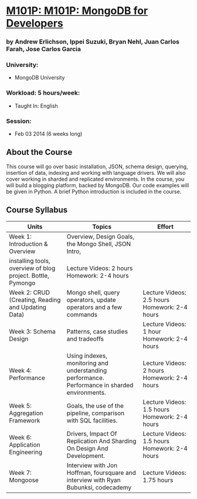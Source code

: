 # [M101P: M101P: MongoDB for Developers](https://education.mongodb.com/courses/10gen/M101P/2014_February/about "Link to MongoDB university")
### by Andrew Erlichson, Ippei Suzuki, Bryan Nehl, Juan Carlos Farah, Jose Carlos Garcia

### University:
 -  MongoDB University
 
### Workload: 5 hours/week:
 - Taught In: English

### Session: 
 - Feb 03 2014 (6 weeks long)	 

## About the Course
This course will go over basic installation, JSON, schema design, querying, insertion of data, indexing and working with language drivers. We will also cover working in sharded and replicated environments. In the course, you will build a blogging platform, backed by MongoDB. Our code examples will be given in Python. A brief Python introduction is included in the course.

## Course Syllabus
Units | Topics | Effort
----|------|----
Week 1: Introduction & Overview	| Overview, Design Goals, the Mongo Shell, JSON Intro, 
installing tools, overview of blog project. Bottle, Pymongo | Lecture Videos: 2 hours Homework: 2-4 hours 
Week 2: CRUD (Creating, Reading and Updating Data) | Mongo shell, query operators, update operators and a few commands | Lecture Videos: 2.5 hours Homework: 2-4 hours 
Week 3: Schema Design | Patterns, case studies and tradeoffs  | Lecture Videos: 1 hour Homework: 2-4 hours 
Week 4: Performance  | Using indexes, monitoring and understanding performance. Performance in sharded environments.  | Lecture Videos: 2 hours Homework: 2-4 hours
Week 5: Aggregation Framework | Goals, the use of the pipeline, comparison with SQL facilities. | Lecture Videos: 1.5 hours Homework: 2-4 hours 
Week 6: Application Engineering | Drivers, Impact Of Replication And Sharding On Design And Development. | Lecture Videos: 1.5 hours Homework: 2-4 hours 
Week 7: Mongoose | Interview with Jon Hoffman, foursquare and interview with Ryan Bubunksi, codecademy | Lecture Videos: 1.75 hours 